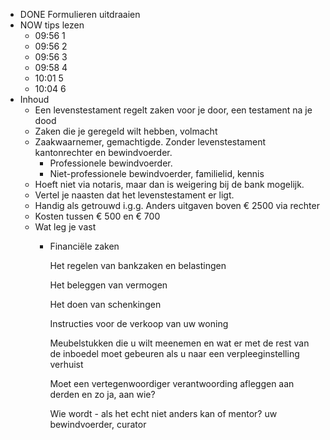 - DONE Formulieren uitdraaien
- NOW tips lezen
	- 09:56 1
	- 09:56 2
	- 09:56 3
	- 09:58 4
	- 10:01 5
	- 10:04 6
- Inhoud
	- Een levenstestament regelt zaken voor je door, een testament na je dood
	- Zaken die je geregeld wilt hebben, volmacht
	- Zaakwaarnemer, gemachtigde. Zonder levenstestament kantonrechter en bewindvoerder.
		- Professionele bewindvoerder.
		- Niet-professionele bewindvoerder, familielid, kennis
	- Hoeft niet via notaris, maar dan is weigering bij de bank mogelijk.
	- Vertel je naasten dat het levenstestament er ligt.
	- Handig als getrouwd i.g.g. Anders uitgaven boven € 2500 via rechter
	- Kosten tussen € 500 en € 700
	- Wat leg je vast
		- Financiële zaken
		  
		  Het regelen van bankzaken en belastingen
		  
		  Het beleggen van vermogen
		  
		  Het doen van schenkingen
		  
		  Instructies voor de verkoop van uw woning
		  
		  Meubelstukken die u wilt meenemen en wat er met de rest van de inboedel moet gebeuren als u naar een verpleeginstelling verhuist
		  
		  Moet een vertegenwoordiger verantwoording afleggen aan derden en zo ja, aan wie?
		  
		  Wie wordt - als het echt niet anders kan of mentor? uw bewindvoerder, curator